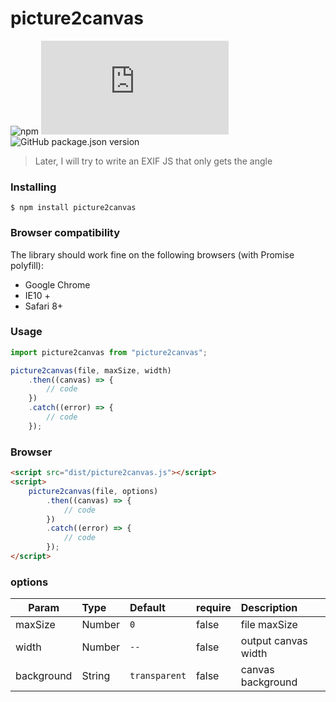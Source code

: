 # picture2canvas

![npm](https://img.shields.io/npm/dt/picture2canvas)
![GitHub file size in bytes](https://img.shields.io/github/size/huzedong2015/picture2canvas/dist/picture2canvas.js)
![GitHub package.json version](https://img.shields.io/github/package-json/v/huzedong2015/picture2canvas)

> Later, I will try to write an EXIF JS that only gets the angle

### Installing
    $ npm install picture2canvas

### Browser compatibility
The library should work fine on the following browsers (with Promise polyfill):

- Google Chrome
- IE10 +
- Safari 8+

### Usage
```javascript
import picture2canvas from "picture2canvas";

picture2canvas(file, maxSize, width)
    .then((canvas) => {
        // code
    })
    .catch((error) => {
        // code
    });
```
### Browser
```html
<script src="dist/picture2canvas.js"></script>
<script>
    picture2canvas(file, options)
        .then((canvas) => {
            // code
        })
        .catch((error) => {
            // code
        });
</script>
```
### options
| Param | Type | Default | require | Description|
| - | :- | :- | :- | :- |
| maxSize | Number | `0` | false | file maxSize |
| width | Number | `--` | false | output canvas width |
| background | String | `transparent` | false | canvas background |
